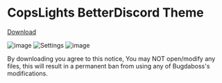 # CopsLights BetterDiscord Theme
<a id="raw-url" href="https://github.com/bugdaboss/BugsBDAddons/raw/CopsLightsReleases/Releases/CopsLightsTheme.1.0.0.rar">Download</a>

![image](https://user-images.githubusercontent.com/58153553/141370872-a2862446-caf1-48bc-8ba2-3da7dd48a508.png)
![Settings](https://user-images.githubusercontent.com/58153553/141377728-e022ed25-8499-450f-a44a-edd84709d5c1.png)
![image](https://user-images.githubusercontent.com/58153553/141370841-99aae9f2-cae4-409b-a088-0b684f7fc56c.png)

By downloading you agree to this notice, You may NOT open/modify any files, this will result in a permanent ban from using any of Bugdaboss's
modifications.
